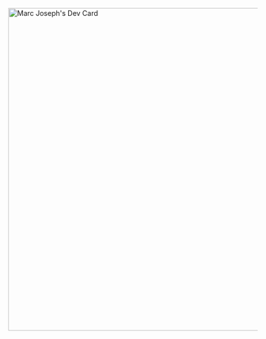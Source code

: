 <a href="https://app.daily.dev/webdevjedi"><img src="https://api.daily.dev/devcards/v2/V0WITsOBNPjguBMRJNbuF.png?type=wide&r=5j1" width="652" alt="Marc Joseph's Dev Card"/></a>

<!--
**imtweetix/imtweetix** is a ✨ _special_ ✨ repository because its `README.md` (this file) appears on your GitHub profile.

Here are some ideas to get you started:

- 🔭 I’m currently working on ...
- 🌱 I’m currently learning ...
- 👯 I’m looking to collaborate on ...
- 🤔 I’m looking for help with ...
- 💬 Ask me about ...
- 📫 How to reach me: ...
- 😄 Pronouns: ...
- ⚡ Fun fact: ...
-->
